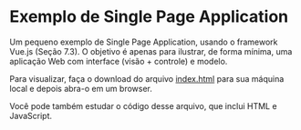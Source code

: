 # Exemplo de Single Page Application

Um pequeno exemplo de Single Page Application, usando o framework Vue.js (Seção 7.3). O objetivo é apenas para ilustrar, de forma mínima, uma aplicação Web  com interface (visão + controle) e modelo.

Para visualizar, faça o download do arquivo [index.html](https://github.com/mtov/ESM-ExemplosCodigo/blob/master/cap7/spa/index.html) para sua máquina local e depois abra-o em um browser.

Você pode também estudar o código desse arquivo, que inclui HTML e JavaScript.
